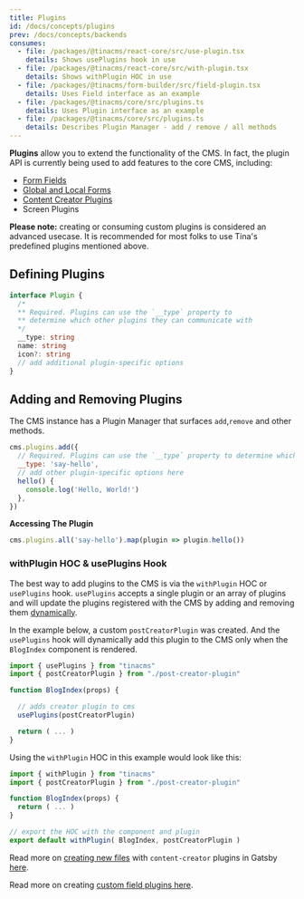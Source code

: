 ```yaml
---
title: Plugins
id: /docs/concepts/plugins
prev: /docs/concepts/backends
consumes:
  - file: /packages/@tinacms/react-core/src/use-plugin.tsx
    details: Shows usePlugins hook in use
  - file: /packages/@tinacms/react-core/src/with-plugin.tsx
    details: Shows withPlugin HOC in use
  - file: /packages/@tinacms/form-builder/src/field-plugin.tsx
    details: Uses Field interface as an example
  - file: /packages/@tinacms/core/src/plugins.ts
    details: Uses Plugin interface as an example
  - file: /packages/@tinacms/core/src/plugins.ts
    details: Describes Plugin Manager - add / remove / all methods
---
```


**Plugins** allow you to extend the functionality of the CMS. In fact, the plugin API is currently being used to add features to the core CMS, including:

- [Form Fields](https://tinacms.org/docs/concepts/fields)
- [Global and Local Forms](https://tinacms.org/docs/concepts/forms)
- [Content Creator Plugins](https://tinacms.org/docs/gatsby/creating-new-files#1-add-content-creator-plugin)
- Screen Plugins

<tip>**Please note:** creating or consuming custom plugins is considered an advanced usecase. It is recommended for most folks to use Tina's predefined plugins mentioned above.</tip>

## Defining Plugins

``` ts
interface Plugin {
  /*
  ** Required. Plugins can use the `__type` property to
  ** determine which other plugins they can communicate with
  */
  __type: string
  name: string
  icon?: string
  // add additional plugin-specific options
}
```

## Adding and Removing Plugins

The CMS instance has a Plugin Manager that surfaces `add`,`remove` and other methods.

```javascript
cms.plugins.add({
  // Required. Plugins can use the `__type` property to determine which other plugins they can communicate with
  __type: 'say-hello',
  // add other plugin-specific options here
  hello() {
    console.log('Hello, World!')
  },
})
```

**Accessing The Plugin**

```javascript
cms.plugins.all('say-hello').map(plugin => plugin.hello())
```

### withPlugin HOC & usePlugins Hook

The best way to add plugins to the CMS is via the `withPlugin` HOC or `usePlugins` hook. `usePlugins` accepts a single plugin or an array of plugins and will update the plugins registered with the CMS by adding and removing them [dynamically](https://tinacms.org/blog/dynamic-plugin-system/).



In the example below, a custom `postCreatorPlugin` was created. And the `usePlugins` hook will dynamically add this plugin to the CMS only when the `BlogIndex` component is rendered.

```js
import { usePlugins } from "tinacms"
import { postCreatorPlugin } from "./post-creator-plugin"

function BlogIndex(props) {

  // adds creator plugin to cms
  usePlugins(postCreatorPlugin)

  return ( ... )
}
```

Using the `withPlugin` HOC in this example would look like this:

```js
import { withPlugin } from "tinacms"
import { postCreatorPlugin } from "./post-creator-plugin"

function BlogIndex(props) {
  return ( ... )
}

// export the HOC with the component and plugin
export default withPlugin( BlogIndex, postCreatorPlugin )
```

Read more on [creating new files](https://tinacms.org/docs/gatsby/creating-new-files#2-register-plugin-to-sidebar) with `content-creator` plugins in Gatsby [here](https://tinacms.org/docs/gatsby/creating-new-files#2-register-plugin-to-sidebar).

Read more on creating [custom field plugins here](https://tinacms.org/docs/fields/custom-fields).
